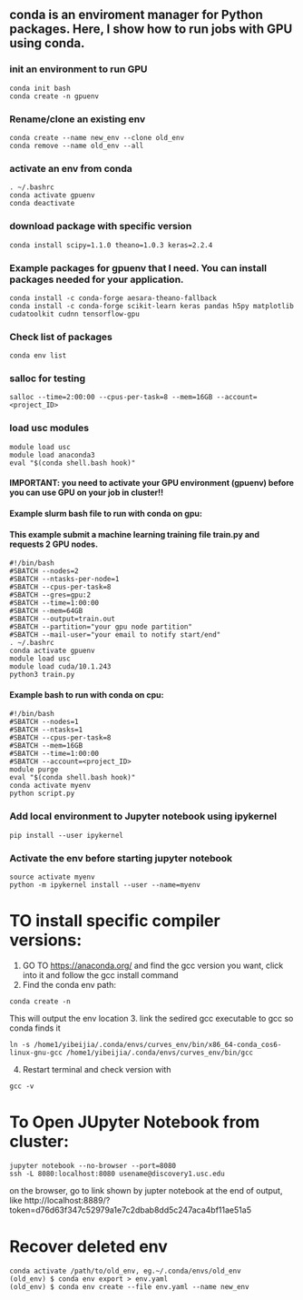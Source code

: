 ## conda is an enviroment manager for Python packages. Here, I show how to run jobs with GPU using conda.

### init an environment to run GPU
```
conda init bash
conda create -n gpuenv
```
### Rename/clone an existing env
```
conda create --name new_env --clone old_env 
conda remove --name old_env --all
```
### activate an env from conda
```
. ~/.bashrc
conda activate gpuenv
conda deactivate 
```
### download package with specific version 
```
conda install scipy=1.1.0 theano=1.0.3 keras=2.2.4 
```
### Example packages for gpuenv that I need. You can install packages needed for your application.
```
conda install -c conda-forge aesara-theano-fallback 
conda install -c conda-forge scikit-learn keras pandas h5py matplotlib cudatoolkit cudnn tensorflow-gpu
```
### Check list of packages
```
conda env list
```

### salloc for testing
```
salloc --time=2:00:00 --cpus-per-task=8 --mem=16GB --account=<project_ID>
```
### load usc modules
```
module load usc
module load anaconda3
eval "$(conda shell.bash hook)"
```
#### IMPORTANT: you need to activate your GPU environment (gpuenv) before you can use GPU on your job in cluster!!
#### Example slurm bash file to run with conda on gpu:
#### This example submit a machine learning training file train.py and requests 2 GPU nodes.
```
#!/bin/bash
#SBATCH --nodes=2
#SBATCH --ntasks-per-node=1
#SBATCH --cpus-per-task=8
#SBATCH --gres=gpu:2
#SBATCH --time=1:00:00
#SBATCH --mem=64GB
#SBATCH --output=train.out
#SBATCH --partition="your gpu node partition"
#SBATCH --mail-user="your email to notify start/end"
. ~/.bashrc
conda activate gpuenv
module load usc
module load cuda/10.1.243
python3 train.py
```
#### Example bash to run with conda on cpu:
```
#!/bin/bash
#SBATCH --nodes=1
#SBATCH --ntasks=1
#SBATCH --cpus-per-task=8
#SBATCH --mem=16GB
#SBATCH --time=1:00:00
#SBATCH --account=<project_ID>
module purge
eval "$(conda shell.bash hook)"
conda activate myenv
python script.py
```

### Add local environment to Jupyter notebook using ipykernel
```
pip install --user ipykernel
```
### Activate the env before starting jupyter notebook
```
source activate myenv
python -m ipykernel install --user --name=myenv
```

# TO install specific compiler versions: 
1. GO TO https://anaconda.org/ and find the gcc version you want, click into it and follow the gcc install command
2. Find the conda env path:
```
conda create -n 
```
This will output the env location
3. link the sedired gcc executable to gcc so conda finds it
```
ln -s /home1/yibeijia/.conda/envs/curves_env/bin/x86_64-conda_cos6-linux-gnu-gcc /home1/yibeijia/.conda/envs/curves_env/bin/gcc
```
4. Restart terminal and check version with
```
gcc -v
```

# To Open JUpyter Notebook from cluster:

```
jupyter notebook --no-browser --port=8080
ssh -L 8080:localhost:8080 usename@discovery1.usc.edu
```

on the browser, go to link shown by jupter notebook at the end of output, like
http://localhost:8889/?token=d76d63f347c52979a1e7c2dbab8dd5c247aca4bf11ae51a5

# Recover deleted env

```
conda activate /path/to/old_env, eg.~/.conda/envs/old_env
(old_env) $ conda env export > env.yaml
(old_env) $ conda env create --file env.yaml --name new_env
```
